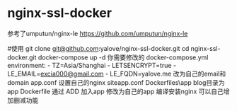 # nginx-ssl-docker

参考了umputun/nginx-le https://github.com/umputun/nginx-le

#使用
git clone git@github.com:yalove/nginx-ssl-docker.git
cd nginx-ssl-docker.git 
docker-compose up -d
你需要修改的
  docker-compose.yml
      environment:
      - TZ=Asia/Shanghai
      - LETSENCRYPT=true
      - LE_EMAIL=excia000@gmail.com
      - LE_FQDN=yalove.me
    改为自己的email和domain 
  app.conf
      设置自己的nginx siteapp.conf
  Dockerfiles\app
      blog目录为app
      Dockerfile 通过 ADD 加入app 修改为自己的app
      编译安装nginx 可以自己增加删减功能
      
